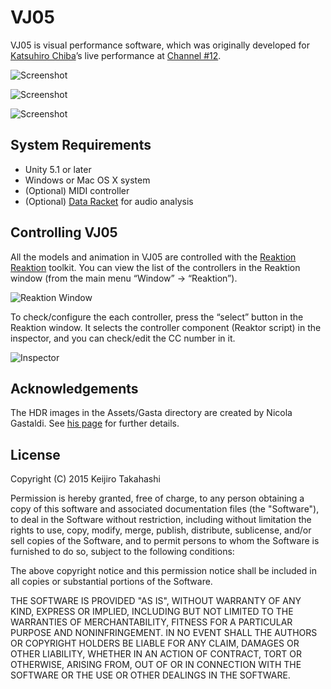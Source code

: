 VJ05
====

VJ05 is visual performance software, which was originally developed for
[Katsuhiro Chiba][Chiba]’s live performance at [Channel #12][Channel].

![Screenshot](http://41.media.tumblr.com/eeded4536096bb89ba63ed3bb60c99a4/tumblr_nr8y9hM3zn1qio469o1_400.png)

![Screenshot](http://40.media.tumblr.com/f7863ee6391c381f2292472538d990b6/tumblr_nr8y8p0gIn1qio469o1_400.png)

![Screenshot](http://33.media.tumblr.com/f5118649ec5e2e3a7746efd7460fb177/tumblr_nr0q16peIY1qio469o1_400.gif)

System Requirements
-------------------

- Unity 5.1 or later
- Windows or Mac OS X system
- (Optional) MIDI controller
- (Optional) [Data Racket](DataRacket) for audio analysis

Controlling VJ05
----------------

All the models and animation in VJ05 are controlled with the [Reaktion]
[Reaktion] toolkit. You can view the list of the controllers in the Reaktion
window (from the main menu “Window” -> “Reaktion”).

![Reaktion Window](http://keijiro.github.io/VJ04/Reaktion.png)

To check/configure the each controller, press the “select” button in the
Reaktion window. It selects the controller component (Reaktor script) in
the inspector, and you can check/edit the CC number in it.

![Inspector](http://keijiro.github.io/VJ04/Inspector.png)

Acknowledgements
----------------

The HDR images in the Assets/Gasta directory are created by Nicola Gastaldi.
See [his page][Gasta] for further details.

License
-------

Copyright (C) 2015 Keijiro Takahashi

Permission is hereby granted, free of charge, to any person obtaining a copy of
this software and associated documentation files (the "Software"), to deal in
the Software without restriction, including without limitation the rights to
use, copy, modify, merge, publish, distribute, sublicense, and/or sell copies of
the Software, and to permit persons to whom the Software is furnished to do so,
subject to the following conditions:

The above copyright notice and this permission notice shall be included in all
copies or substantial portions of the Software.

THE SOFTWARE IS PROVIDED "AS IS", WITHOUT WARRANTY OF ANY KIND, EXPRESS OR
IMPLIED, INCLUDING BUT NOT LIMITED TO THE WARRANTIES OF MERCHANTABILITY, FITNESS
FOR A PARTICULAR PURPOSE AND NONINFRINGEMENT. IN NO EVENT SHALL THE AUTHORS OR
COPYRIGHT HOLDERS BE LIABLE FOR ANY CLAIM, DAMAGES OR OTHER LIABILITY, WHETHER
IN AN ACTION OF CONTRACT, TORT OR OTHERWISE, ARISING FROM, OUT OF OR IN
CONNECTION WITH THE SOFTWARE OR THE USE OR OTHER DEALINGS IN THE SOFTWARE.

[Chiba]: https://soundcloud.com/katsuhiro-chiba
[Channel]: https://www.super-deluxe.com/news/111
[DataRacket]: http://www.ethnotekh.com/software/data-racket/
[Reaktion]: https://github.com/keijiro/Reaktion
[Gasta]: http://www.gasta.org/wordpress/free-hdri-studio/
